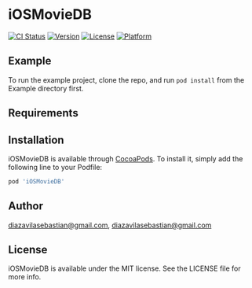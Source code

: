 # iOSMovieDB

[![CI Status](https://img.shields.io/travis/diazavilasebastian@gmail.com/iOSMovieDB.svg?style=flat)](https://travis-ci.org/diazavilasebastian@gmail.com/iOSMovieDB)
[![Version](https://img.shields.io/cocoapods/v/iOSMovieDB.svg?style=flat)](https://cocoapods.org/pods/iOSMovieDB)
[![License](https://img.shields.io/cocoapods/l/iOSMovieDB.svg?style=flat)](https://cocoapods.org/pods/iOSMovieDB)
[![Platform](https://img.shields.io/cocoapods/p/iOSMovieDB.svg?style=flat)](https://cocoapods.org/pods/iOSMovieDB)

## Example

To run the example project, clone the repo, and run `pod install` from the Example directory first.

## Requirements

## Installation

iOSMovieDB is available through [CocoaPods](https://cocoapods.org). To install
it, simply add the following line to your Podfile:

```ruby
pod 'iOSMovieDB'
```

## Author

diazavilasebastian@gmail.com, diazavilasebastian@gmail.com

## License

iOSMovieDB is available under the MIT license. See the LICENSE file for more info.
